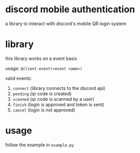 # discord mobile authentication

a library to interact with discord's mobile QR login system

# library

this library works on a event basis

usage: `@client.event(<event name>)`

valid events:

1. `connect` (library connects to the discord api)
2. `pending` (qr code is created)
3. `scanned` (qr code is scanned by a user)
4. `finish` (login is approved and token is sent)
5. `cancel` (login is not approved)

# usage

follow the example in `example.py`